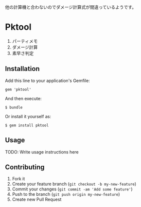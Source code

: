 他の計算機と合わないのでダメージ計算式が間違っているようです。

# Pktool

1. パーティメモ
2. ダメージ計算
3. 素早さ判定

## Installation

Add this line to your application's Gemfile:

    gem 'pktool'

And then execute:

    $ bundle

Or install it yourself as:

    $ gem install pktool

## Usage

TODO: Write usage instructions here

## Contributing

1. Fork it
2. Create your feature branch (`git checkout -b my-new-feature`)
3. Commit your changes (`git commit -am 'Add some feature'`)
4. Push to the branch (`git push origin my-new-feature`)
5. Create new Pull Request
